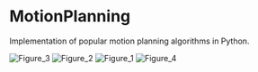 # MotionPlanning
Implementation of popular motion planning algorithms in Python. 


![Figure_3](https://github.com/atreyabhat/MotionPlanning/assets/39030188/c5da70e9-2fd7-4ba2-8b03-834b9b145018)
![Figure_2](https://github.com/atreyabhat/MotionPlanning/assets/39030188/c222af66-b35b-43bf-be69-9d0ab4c3310f)
![Figure_1](https://github.com/atreyabhat/MotionPlanning/assets/39030188/a80daf2c-dcf5-4ff0-b4dc-4a9f8883c88d)
![Figure_4](https://github.com/atreyabhat/MotionPlanning/assets/39030188/b30030a3-dd63-45c7-af68-ab516c2ce23a)
